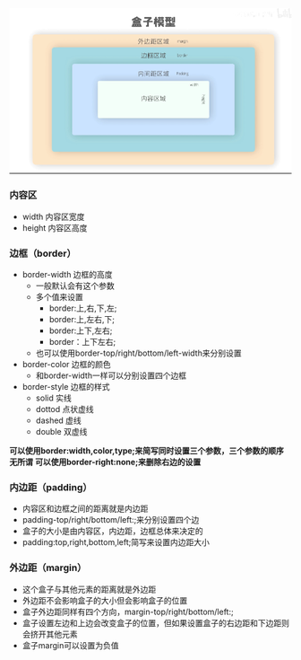 ![](./img/盒子模型.png)
### 内容区
* width 内容区宽度
* height 内容区高度


### 边框（border）
* border-width 边框的高度
  * 一般默认会有这个参数
  * 多个值来设置
    * border:上,右,下,左;
    * border:上,左右,下;
    * border:上下,左右;
    * border：上下左右;
  * 也可以使用border-top/right/bottom/left-width来分别设置
* border-color 边框的颜色
  * 和border-width一样可以分别设置四个边框
* border-style 边框的样式
  * solid 实线
  * dottod 点状虚线
  * dashed 虚线
  * double 双虚线

<b>可以使用border:width,color,type;来简写同时设置三个参数，三个参数的顺序无所谓</b>
<b>可以使用border-right:none;来删除右边的设置</b>


### 内边距（padding）

* 内容区和边框之间的距离就是内边距
* padding-top/right/bottom/left:;来分别设置四个边
* 盒子的大小是由内容区，内边距，边框总体来决定的
* padding:top,right,bottom,left;简写来设置内边距大小


### 外边距（margin）

- 这个盒子与其他元素的距离就是外边距
- 外边距不会影响盒子的大小但会影响盒子的位置
- 盒子外边距同样有四个方向，margin-top/right/bottom/left:;
- 盒子设置左边和上边会改变盒子的位置，但如果设置盒子的右边距和下边距则会挤开其他元素
- 盒子margin可以设置为负值
